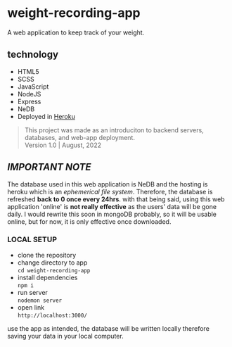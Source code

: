 # weight-recording-app

A web application to keep track of your weight.

## technology

- HTML5
- SCSS
- JavaScript
- NodeJS
- Express
- NeDB
- Deployed in [Heroku](https://weight-recording-app.herokuapp.com/)

> This project was made as an introduciton to backend servers, databases, and web-app deployment. <br/>
> Version 1.0 | August, 2022

## _IMPORTANT NOTE_

The database used in this web application is NeDB and the hosting is heroku which is an _ephemerical file system_. Therefore, the database is refreshed **back to 0 once every 24hrs**. with that being said, using this web application 'online' is **not really effective** as the users' data will be gone daily. I would rewrite this soon in mongoDB probably, so it will be usable online, but for now, it is only effective once downloaded.

### LOCAL SETUP

- clone the repository
- change directory to app<br/>
  `cd weight-recording-app` <br/>
- install dependencies<br/>
  `npm i` <br/>
- run server <br/>
  `nodemon server` <br/>
- open link <br/>
  `http://localhost:3000/` <br/>

use the app as intended, the database will be written locally therefore saving your data in your local computer.
